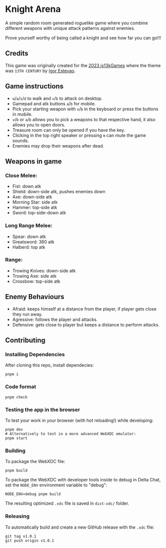 # Knight Arena

A simple random room generated roguelike game where you combine different weapons
with unique attack patterns against enemies.

Prove yourself worthy of being called a knight and see how far you can go!!!

## Credits
This game was originally created for the [2023 js13kGames](https://js13kgames.com/) where the theme was `13TH CENTURY` by [Igor Estevao](https://github.com/IgorFIE/).

## Game instructions

- `w`/`a`/`s`/`d` to walk and `v`/`b` to attack on desktop.
- Gamepad and atk buttons `a`/`b` for mobile.
- Pick your starting weapon with `v`/`b` in the keyboard or press the buttons in mobile.
- `v`/`b` or `a`/`b` allows you to pick a weapons to that respective hand, it also allows you to open doors.
- Treasure room can only be opened if you have the key.
- Clicking in the top right speaker or pressing `m` can mute the game sounds.
- Enemies may drop their weapons after dead.

## Weapons in game

### Close Melee:

- Fist: down atk
- Shield: down-side atk, pushes enemies down
- Axe: down-side atk
- Morning Star: side atk
- Hammer: top-side atk
- Sword: top-side-down atk

### Long Range Melee:

- Spear: down atk
- Greatsword: 360 atk
- Halberd: top atk

### Range:

- Trowing Knives: down-side atk
- Trowing Axe: side atk
- Crossbow: top-side atk

## Enemy Behaviours

- Afraid: keeps himself at a distance from the player, if player gets close they run away.
- Agressive: follows the player and attacks.
- Defensive: gets close to player but keeps a distance to perform attacks.

## Contributing

### Installing Dependencies

After cloning this repo, install dependecies:

```
pnpm i
```

### Code format

```
pnpm check
```

### Testing the app in the browser

To test your work in your browser (with hot reloading!) while developing:

```
pnpm dev
# Alternatively to test in a more advanced WebXDC emulator:
pnpm start
```

### Building

To package the WebXDC file:

```
pnpm build
```

To package the WebXDC with developer tools inside to debug in Delta Chat, set the `NODE_ENV`
environment variable to "debug":

```
NODE_ENV=debug pnpm build
```

The resulting optimized `.xdc` file is saved in `dist-xdc/` folder.

### Releasing

To automatically build and create a new GitHub release with the `.xdc` file:

```
git tag v1.0.1
git push origin v1.0.1
```

